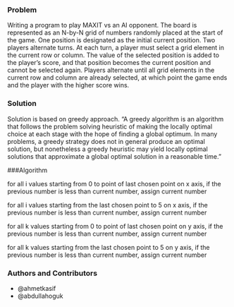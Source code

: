 ### Problem
Writing a program to play MAXIT vs an AI opponent. The board is represented as an N-by-N grid of numbers randomly placed at the start of the game. One position is designated as the initial current position. Two players alternate turns. At each turn, a player must select a grid element in the current row or column. The value of the selected position is added to the player’s score, and that position becomes the current position and cannot be selected again. Players alternate until all grid elements in the current row and column are already selected, at which point the game ends and the player with the higher score wins.

### Solution
Solution is based on greedy approach. “A greedy algorithm is an algorithm that follows the problem solving heuristic of making the locally optimal choice at each stage with the hope of finding a global optimum. In many problems, a greedy strategy does not in general produce an optimal solution, but nonetheless a greedy heuristic may yield locally optimal solutions that approximate a global optimal solution in a reasonable time.”

###Algorithm

for all i values starting from 0 to point of last chosen point on x axis, 
    if the previous number is less than current number, 
        assign current number 

for all i values starting from the last chosen point to 5 on x axis, 
    if the previous number is less than current number, 
        assign current number 

for all k values starting from 0 to point of last chosen point on y axis, 
    if the previous number is less than current number, 
        assign current number 

for all k values starting from the last chosen point to 5 on y axis, 
    if the previous number is less than current number, 
        assign current number

### Authors and Contributors
- @ahmetkasif
- @abdullahoguk